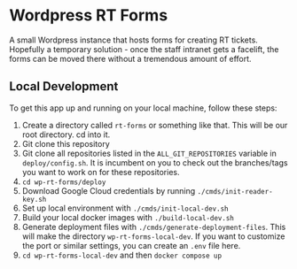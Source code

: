 # Wordpress RT Forms

A small Wordpress instance that hosts forms for creating RT tickets. Hopefully a temporary solution - once the staff intranet gets a facelift, the forms can be moved there without a tremendous amount of effort.

## Local Development
To get this app up and running on your local machine, follow these steps:

   1. Create a directory called `rt-forms` or something like that. This will be our root directory. cd into it.
   2. Git clone this repository
   3. Git clone all repositories listed in the `ALL_GIT_REPOSITORIES` variable in `deploy/config.sh`. It is incumbent on you to check out the branches/tags you want to work on for these repositories.
   4. `cd wp-rt-forms/deploy`
   5. Download Google Cloud credentials by running `./cmds/init-reader-key.sh`
   6. Set up local environment with `./cmds/init-local-dev.sh`
   7. Build your local docker images with `./build-local-dev.sh`
   8. Generate deployment files with `./cmds/generate-deployment-files`. This will make the directory `wp-rt-forms-local-dev`. If you want to customize the port or similar settings, you can create an `.env` file here.
   9. `cd wp-rt-forms-local-dev` and then `docker compose up`
